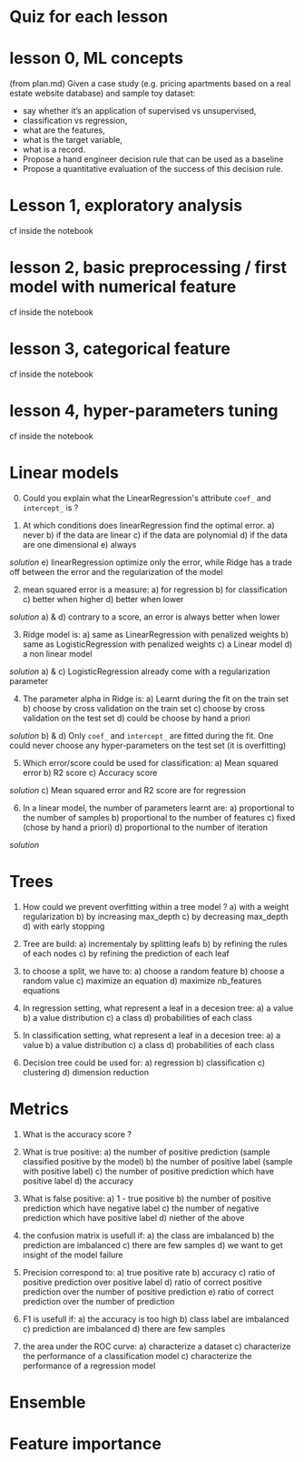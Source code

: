 # Quiz for each lesson

# lesson 0, ML concepts 
(from plan.md) Given a case study (e.g. pricing apartments based on a real estate website database) and sample toy dataset: 
- say whether it’s an application of supervised vs unsupervised, 
- classification vs regression, 
- what are the features, 
- what is the target variable, 
- what is a record.
- Propose a hand engineer decision rule that can be used as a baseline
- Propose a quantitative evaluation of the success of this decision rule.

# Lesson 1, exploratory analysis
cf inside the notebook

# lesson 2, basic preprocessing / first model with numerical feature
cf inside the notebook

# lesson 3, categorical feature
cf inside the notebook

# lesson 4, hyper-parameters tuning
cf inside the notebook

# Linear models
0. Could you explain what the LinearRegression's attribute `coef_` and `intercept_` is ?

1. At which conditions does linearRegression find the optimal error.
a) never 
b) if the data are linear
c) if the data are polynomial 
d) if the data are one dimensional
e) always

_solution_ e) linearRegression optimize only the error, while Ridge has a trade off between the error and the regularization of the model

2. mean squared error is a measure:
a) for regression b) for classification
c) better when higher d) better when lower

_solution_ a) & d) contrary to a score, an error is always better when lower

3. Ridge model is:
a) same as LinearRegression with penalized weights
b) same as LogisticRegression with penalized weights
c) a Linear model
d) a non linear model

_solution_ a) & c) LogisticRegression already come with a regularization parameter

4. The parameter alpha in Ridge is:
a) Learnt during the fit on the train set
b) choose by cross validation on the train set
c) choose by cross validation on the test set
d) could be choose by hand a priori

_solution_ b) & d) Only `coef_` and `intercept_` are fitted during the fit. One could never choose any hyper-parameters on the test set (it is overfitting)

5. Which error/score could be used for classification:
a) Mean squared error
b) R2 score
c) Accuracy score

_solution_ c) Mean squared error and R2 score are for regression

6. In a linear model, the number of parameters learnt are:
a) proportional to the number of samples
b) proportional to the number of features
c) fixed (chose by hand a priori)
d) proportional to the number of iteration

_solution_ 
# Trees

1. How could we prevent overfitting within a tree model ?
a) with a weight regularization
b) by increasing max_depth
c) by decreasing max_depth
d) with early stopping

2. Tree are build:
a) incrementaly by splitting leafs
b) by refining the rules of each nodes
c) by refining the prediction of each leaf

2. to choose a split, we have to:
a) choose a random feature
b) choose a random value
c) maximize an equation
d) maximize nb_features equations

3. In regression setting, what represent a leaf in a decesion tree: 
a) a value
b) a value distribution
c) a class
d) probabilities of each class

3. In classification setting, what represent a leaf in a decesion tree: 
a) a value
b) a value distribution
c) a class
d) probabilities of each class

4. Decision tree could be used for:
a) regression
b) classification
c) clustering
d) dimension reduction

# Metrics

1. What is the accuracy score ?

2. What is true positive:
a) the number of positive prediction (sample classified positive by the model)
b) the number of positive label (sample with positive label)
c) the number of positive prediction which have positive label
d) the accuracy

2. What is false positive:
a) 1 - true positive
b) the number of positive prediction which have negative label
c) the number of negative prediction which have positive label
d) niether of the above

3. the confusion matrix is usefull if:
a) the class are imbalanced
b) the prediction are imbalanced
c) there are few samples
d) we want to get insight of the model failure

4. Precision correspond to:
a) true positive rate
b) accuracy
c) ratio of positive prediction over positive label
d) ratio of correct positive prediction over the number of positive prediction
e) ratio of correct prediction over the number of prediction

5. F1 is usefull if:
a) the accuracy is too high
b) class label are imbalanced
c) prediction are imbalanced
d) there are few samples

6. the area under the ROC curve:
a) characterize a dataset
c) characterize the performance of a classification model
c) characterize the performance of a regression model


# Ensemble

# Feature importance